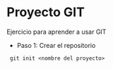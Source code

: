 # Proyecto GIT #

Ejercicio para aprender a usar GIT

- Paso 1: Crear el repositorio

```shell
 git init <nombre del proyecto>
```